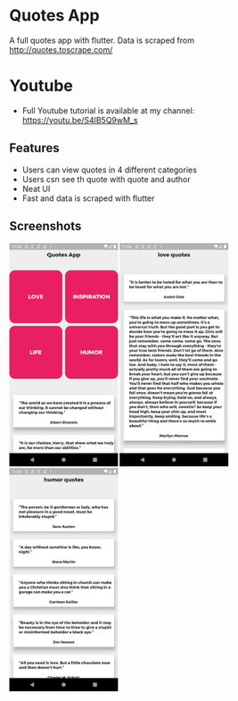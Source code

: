 # Quotes App 

A full quotes app with flutter. Data is scraped from http://quotes.toscrape.com/

# Youtube
* Full Youtube tutorial is available at my channel: https://youtu.be/S4lB5Q9wM_s
## Features

* Users can view quotes in 4 different categories
* Users csn see th quote with quote and author
* Neat UI
* Fast and data is scraped with flutter

## Screenshots
<img src="screenshots/Screenshot_1596971052.png" height=400em> <img src="screenshots/Screenshot_1596971056.png" height=400em> 
<img src="screenshots/Screenshot_1596971072.png" height=400em>
